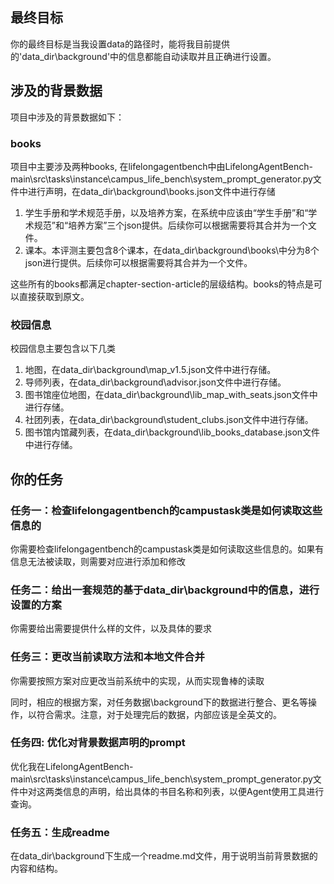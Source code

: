 ## 最终目标
你的最终目标是当我设置data的路径时，能将我目前提供的'data_dir\background'中的信息都能自动读取并且正确进行设置。

## 涉及的背景数据

项目中涉及的背景数据如下：

### books

项目中主要涉及两种books, 在lifelongagentbench中由LifelongAgentBench-main\src\tasks\instance\campus_life_bench\system_prompt_generator.py文件中进行声明，在data_dir\background\books.json文件中进行存储
1. 学生手册和学术规范手册，以及培养方案，在系统中应该由“学生手册”和“学术规范”和“培养方案”三个json提供。后续你可以根据需要将其合并为一个文件。
2. 课本。本评测主要包含8个课本，在data_dir\background\books\中分为8个json进行提供。后续你可以根据需要将其合并为一个文件。

这些所有的books都满足chapter-section-article的层级结构。books的特点是可以直接获取到原文。



### 校园信息
校园信息主要包含以下几类
1. 地图，在data_dir\background\map_v1.5.json文件中进行存储。
2. 导师列表，在data_dir\background\advisor.json文件中进行存储。
3. 图书馆座位地图，在data_dir\background\lib_map_with_seats.json文件中进行存储。 
4. 社团列表，在data_dir\background\student_clubs.json文件中进行存储。
5. 图书馆内馆藏列表，在data_dir\background\lib_books_database.json文件中进行存储。


## 你的任务

### 任务一：检查lifelongagentbench的campustask类是如何读取这些信息的

你需要检查lifelongagentbench的campustask类是如何读取这些信息的。如果有信息无法被读取，则需要对应进行添加和修改

### 任务二：给出一套规范的基于data_dir\background中的信息，进行设置的方案

你需要给出需要提供什么样的文件，以及具体的要求

### 任务三：更改当前读取方法和本地文件合并

你需要按照方案对应更改当前系统中的实现，从而实现鲁棒的读取

同时，相应的根据方案，对任务数据\background下的数据进行整合、更名等操作，以符合需求。注意，对于处理完后的数据，内部应该是全英文的。


### 任务四: 优化对背景数据声明的prompt

优化我在LifelongAgentBench-main\src\tasks\instance\campus_life_bench\system_prompt_generator.py文件中对这两类信息的声明，给出具体的书目名称和列表，以便Agent使用工具进行查询。


### 任务五：生成readme
在data_dir\background下生成一个readme.md文件，用于说明当前背景数据的内容和结构。